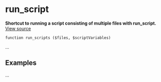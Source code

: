 
# run_script

**Shortcut to running a script consisting of multiple files with run_script.** [View source](https://bitbucket.org/Eiskis/baseline.php/src/default/source/files/run_scripts.php?at=default)

	function run_scripts ($files, $scriptVariables)

...



## Examples

...

